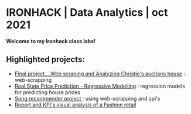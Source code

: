 # IRONHACK | Data Analytics | oct 2021


**Welcome to my Ironhack class labs!** 


## Highlighted projects:
- [Final project....Web scraping and Analyzing Christie's auctions house](https://github.com/GloriaiXIII/christies_final_project) : web-scrapping 
- [Real State Price Prediction - Regressive Modelling](https://github.com/GloriaiXIII/IronGloriai/tree/main/ironhack_week5_midbootcamp_regression_project) : regression models for predicting house prices
- [Song recommender project](https://github.com/GloriaiXIII/IronGloriai/blob/main/ironhack_week7/w7_labs/w7d5_lab_prototype.ipynb) : using web-scrapping and api's 
- [Report and KPI's visual analysis of a Fashion retail](https://public.tableau.com/app/profile/gloriaibars/viz/FashionAnalyticsReport_16400976306570/Story1) 
